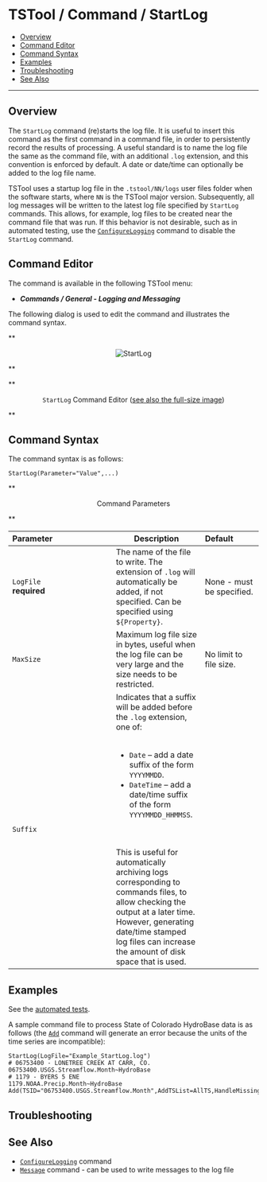 # TSTool / Command / StartLog #

*   [Overview](#overview)
*   [Command Editor](#command-editor)
*   [Command Syntax](#command-syntax)
*   [Examples](#examples)
*   [Troubleshooting](#troubleshooting)
*   [See Also](#see-also)

-------------------------

## Overview ##

The `StartLog` command (re)starts the log file.
It is useful to insert this command as the first command in a command file,
in order to persistently record the results of processing.
A useful standard is to name the log file the same as the command file, with an additional `.log` extension,
and this convention is enforced by default.
A date or date/time can optionally be added to the log file name.

TSTool uses a startup log file in the `.tstool/NN/logs` user files folder when the software starts,
where `NN` is the TSTool major version.
Subsequently, all log messages will be written to the latest log file specified by `StartLog` commands.
This allows, for example, log files to be created near the command file that was run.
If this behavior is not desirable, such as in automated testing,
use the [`ConfigureLogging`](../ConfigureLogging/ConfigureLogging.md) command to disable the `StartLog` command.

## Command Editor ##

The command is available in the following TSTool menu:

*   ***Commands / General - Logging and Messaging***

The following dialog is used to edit the command and illustrates the command syntax.

**<p style="text-align: center;">
![StartLog](StartLog.png)
</p>**

**<p style="text-align: center;">
`StartLog` Command Editor (<a href="../StartLog.png">see also the full-size image</a>)
</p>**

## Command Syntax ##

The command syntax is as follows:

```text
StartLog(Parameter="Value",...)
```
**<p style="text-align: center;">
Command Parameters
</p>**

| **Parameter**&nbsp;&nbsp;&nbsp;&nbsp;&nbsp;&nbsp;&nbsp;&nbsp;&nbsp;&nbsp;&nbsp;&nbsp;&nbsp;&nbsp;&nbsp;&nbsp;&nbsp;&nbsp;&nbsp;&nbsp;&nbsp;&nbsp;&nbsp;&nbsp;&nbsp;&nbsp; | **Description** | **Default**&nbsp;&nbsp;&nbsp;&nbsp;&nbsp;&nbsp;&nbsp;&nbsp;&nbsp;&nbsp; |
| --------------|-----------------|----------------- |
| `LogFile`<br>**required** | The name of the file to write.  The extension of `.log` will automatically be added, if not specified.  Can be specified using `${Property}`. | None - must be specified. |
| `MaxSize` | Maximum log file size in bytes, useful when the log file can be very large and the size needs to be restricted. | No limit to file size. |
| `Suffix` | Indicates that a suffix will be added before the `.log` extension, one of:<br><br><ul><li>`Date` – add a date suffix of the form `YYYYMMDD`.</li><li>`DateTime` – add a date/time suffix of the form `YYYYMMDD_HHMMSS`.</li></ul><br><br>This is useful for automatically archiving logs corresponding to commands files, to allow checking the output at a later time.  However, generating date/time stamped log files can increase the amount of disk space that is used. |

## Examples ##

See the [automated tests](https://github.com/OpenCDSS/cdss-app-tstool-test/tree/master/test/commands/StartLog).

A sample command file to process State of Colorado HydroBase data is as follows
(the [`Add`](../Add/Add.md) command will generate an error because the units of the time series are incompatible):

```
StartLog(LogFile="Example_StartLog.log")
# 06753400 - LONETREE CREEK AT CARR, CO.
06753400.USGS.Streamflow.Month~HydroBase
# 1179 - BYERS 5 ENE
1179.NOAA.Precip.Month~HydroBase
Add(TSID="06753400.USGS.Streamflow.Month",AddTSList=AllTS,HandleMissingHow="IgnoreMissing")
```

## Troubleshooting ##

## See Also ##

*   [`ConfigureLogging`](../ConfigureLogging/ConfigureLogging.md) command
*   [`Message`](../Message/Message.md) command - can be used to write messages to the log file
